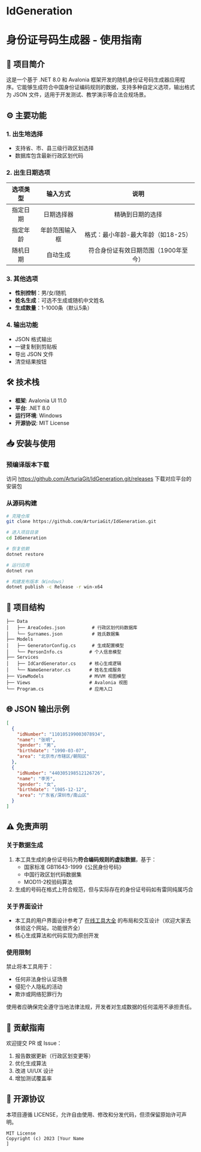 # IdGeneration
# 身份证号码生成器 - 使用指南

## 🚀 项目简介

这是一个基于 .NET 8.0 和 Avalonia 框架开发的随机身份证号码生成器应用程序。它能够生成符合中国身份证编码规则的数据，支持多种自定义选项，输出格式为 JSON 文件，适用于开发测试、教学演示等合法合规场景。

## ⚙️ 主要功能

### 1. 出生地选择
- 支持省、市、县三级行政区划选择
- 数据库包含最新行政区划代码

### 2. 出生日期选项
| 选项类型 | 输入方式 | 说明 |
|:--------:|:--------:|:----:|
| 指定日期 | 日期选择器 | 精确到日期的选择 |
| 指定年龄 | 年龄范围输入框 | 格式：最小年龄-最大年龄（如18-25） |
| 随机日期 | 自动生成 | 符合身份证有效日期范围（1900年至今） |

### 3. 其他选项
- **性别控制**：男/女/随机
- **姓名生成**：可选不生成或随机中文姓名
- **生成数量**：1-1000条（默认5条）

### 4. 输出功能
- JSON 格式输出
- 一键复制到剪贴板
- 导出 JSON 文件
- 清空结果按钮

## 🛠️ 技术栈

- **框架**: Avalonia UI 11.0
- **平台**: .NET 8.0
- **运行环境**: Windows
- **开源协议**: MIT License

## 📥 安装与使用

### 预编译版本下载
访问 https://github.com/ArturiaGit/IdGeneration.git/releases 下载对应平台的安装包

### 从源码构建
```bash
# 克隆仓库
git clone https://github.com/ArturiaGit/IdGeneration.git

# 进入项目目录
cd IdGeneration

# 恢复依赖
dotnet restore

# 运行应用
dotnet run

# 构建发布版本（Windows）
dotnet publish -c Release -r win-x64
```

## 🧩 项目结构

```
├── Data
│   ├── AreaCodes.json          # 行政区划代码数据库
│   └── Surnames.json           # 姓氏数据集
├── Models
│   ├── GeneratorConfig.cs      # 生成配置模型
│   └── PersonInfo.cs          # 个人信息模型
├── Services
│   ├── IdCardGenerator.cs     # 核心生成逻辑
│   └── NameGenerator.cs       # 姓名生成服务
├── ViewModels                 # MVVM 视图模型
├── Views                      # Avalonia 视图
└── Program.cs                 # 应用入口
```

## 🌐 JSON 输出示例

```json
[
  {
    "idNumber": "110105199003078934",
    "name": "张明",
    "gender": "男",
    "birthdate": "1990-03-07",
    "area": "北京市/市辖区/朝阳区"
  },
  {
    "idNumber": "440305198512126726",
    "name": "李芳",
    "gender": "女",
    "birthdate": "1985-12-12",
    "area": "广东省/深圳市/南山区"
  }
]
```

## ⚠ 免责声明

### 关于数据生成
1. 本工具生成的身份证号码为**符合编码规则的虚拟数据**，基于：
   - 国家标准 GB11643-1999《公民身份号码》
   - 中国行政区划代码数据集
   - MOD11-2校验码算法
2. 生成的号码在格式上符合规范，但与实际存在的身份证号码如有雷同纯属巧合

### 关于界面设计
- 本工具的用户界面设计参考了 [在线工具大全](https://www.lddgo.net/common/idgenerator) 的布局和交互设计（欢迎大家去体验这个网站，功能很齐全）
- 核心生成算法和代码实现为原创开发

### 使用限制
禁止将本工具用于：
- 任何非法身份认证场景
- 侵犯个人隐私的活动
- 欺诈或网络犯罪行为

使用者应确保完全遵守当地法律法规，开发者对生成数据的任何滥用不承担责任。

## 🙏 贡献指南

欢迎提交 PR 或 Issue：
1. 报告数据更新（行政区划变更等）
2. 优化生成算法
3. 改进 UI/UX 设计
4. 增加测试覆盖率

## 📄 开源协议

本项目遵循 LICENSE，允许自由使用、修改和分发代码，但须保留原始许可声明。

```
MIT License
Copyright (c) 2023 [Your Name
]
```
